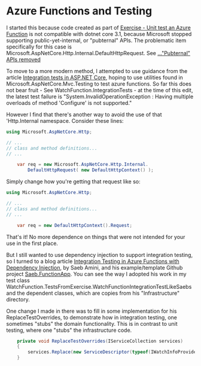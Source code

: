# Azure Functions and Testing

I started this because code created as part of [Exercise - Unit test an Azure Function](https://docs.microsoft.com/en-us/learn/modules/develop-test-deploy-azure-functions-with-visual-studio/6-unit-test-azure-functions)
 is not compatible with dotnet core 3.1, because Microsoft stopped supporting public-yet-internal, or "pubternal" APIs. The problematic item specifically for this case is Microsoft.AspNetCore.Http.Internal.DefaultHttpRequest.
 See [..."Pubternal" APIs removed](https://docs.microsoft.com/en-us/dotnet/core/compatibility/2.2-3.1#pubternal-apis-removed)

 To move to a more modern method, I attempted to use guidance from the article [Integration tests in ASP.NET Core](https://docs.microsoft.com/en-us/aspnet/core/test/integration-tests?view=aspnetcore-3.1), hoping to use utilities found in Microsoft.AspNetCore.Mvc.Testing to test azure functions.  So far this does not bear fruit - See WatchFunction.IntegrationTests - at the time of this edit, the latest test failure is "System.InvalidOperationException : Having multiple overloads of method 'Configure' is not supported."

 However I find that there's another way to avoid the use of that 'Http.Internal namespace.  Consider these lines:

``` c#
using Microsoft.AspNetCore.Http;

// ...
// class and method definitions...
// ...

	var req = new Microsoft.AspNetCore.Http.Internal.
		DefaultHttpRequest( new DefaultHttpContext() );
```

Simply change how you're getting that request like so:
``` c#
using Microsoft.AspNetCore.Http;

// ...
// class and method definitions...
// ...

	var req = new DefaultHttpContext().Request;
```

That's it!  No more dependence on things that were not intended for your use in the first place.

But I still wanted to use dependency injection to support integration testing, so I turned to a blog article [Integration Testing in Azure Functions with Dependency Injection](https://saebamini.com/integration-testing-in-azure-functions-with-dependency-injection/), by Saeb Amini, and his example/template Github project [Saeb.FunctionApp](https://github.com/SaebAmini/Saeb.FunctionApp/blob/master/Saeb.FunctionApp.IntegrationTests/SuperFunctionTests.cs).  You can see the way I adopted his work in my test class 
WatchFunction.TestsFromExercise.WatchFunctionIntegrationTestLikeSaebs and the dependent classes, which are copies from his "Infrastructure" directory.  

One change I made in there was to fill in some implementation for his ReplaceTestOverrides, to demonstrate how in integration testing, one sometimes "stubs" the domain functionality.  This is in contrast to unit testing, where one "stubs" the infrastructure code.

``` c#
    private void ReplaceTestOverrides(IServiceCollection services)
    {
        services.Replace(new ServiceDescriptor(typeof(IWatchInfoProvider), new TestWatchInfoProvider()));
    }
```
